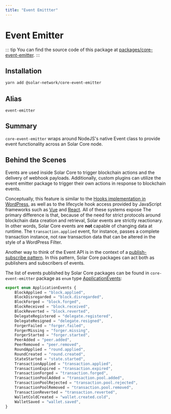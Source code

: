 ```yaml
---
title: "Event Emittter"
---
```


# Event Emitter

::: tip
You can find the source code of this package at [packages/core-event-emitter](https://github.com/solar-network/solar-core/tree/develop/packages/core-event-emitter).
:::

## Installation

```bash
yarn add @solar-network/core-event-emitter
```

## Alias

`event-emitter`

## Summary

`core-event-emitter` wraps around NodeJS's native Event class to provide event functionality across an Solar Core node.

## Behind the Scenes

Events are used inside Solar Core to trigger blockchain actions and the delivery of webhook payloads. Additionally, custom plugins can utilize the event emitter package to trigger their own actions in response to blockchain events.

Conceptually, this feature is similar to the [Hooks implementation in WordPress](https://codex.wordpress.org/Plugin_API), as well as to the lifecycle hook access provided by JavaScript frameworks such as [Vue](https://vuejs.org/v2/guide/instance.html#Instance-Lifecycle-Hooks) and [React](https://reactjs.org/docs/state-and-lifecycle.html). All of these systems expose The primary difference is that, because of the need for strict protocols around blockchain data creation and retrieval, Solar events are strictly reactionary. In other words, Solar Core events are **not** capable of changing data at runtime. The `transaction.applied` event, for instance, passes a complete transaction instance, not raw transaction data that can be altered in the style of a WordPress Filter.

Another way to think of the Event API is in the context of a [publish-subscribe pattern](https://en.wikipedia.org/wiki/Publish%E2%80%93subscribe_pattern). In this pattern, Solar Core packages can act both as publishers and subscribers of events.

The list of events published by Solar Core packages can be found in `core-event-emitter` package as `enum` type [ApplicationEvents]( https://github.com/solar-network/solar-core/blob/master/packages/core-event-emitter/src/index.ts#L12):

```ts
export enum ApplicationEvents {
    BlockApplied = "block.applied",
    BlockDisregarded = "block.disregarded",
    BlockForged = "block.forged",
    BlockReceived = "block.received",
    BlockReverted = "block.reverted",
    DelegateRegistered = "delegate.registered",
    DelegateResigned = "delegate.resigned",
    ForgerFailed = "forger.failed",
    ForgerMissing = "forger.missing",
    ForgerStarted = "forger.started",
    PeerAdded = "peer.added",
    PeerRemoved = "peer.removed",
    RoundApplied = "round.applied",
    RoundCreated = "round.created",
    StateStarted = "state.started",
    TransactionApplied = "transaction.applied",
    TransactionExpired = "transaction.expired",
    TransactionForged = "transaction.forged",
    TransactionPoolAdded = "transaction.pool.added",
    TransactionPoolRejected = "transaction.pool.rejected",
    TransactionPoolRemoved = "transaction.pool.removed",
    TransactionReverted = "transaction.reverted",
    WalletColdCreated = "wallet.created.cold",
    WalletSaved = "wallet.saved",
}

